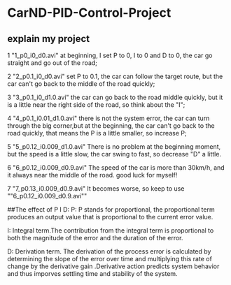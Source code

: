 
# CarND-PID-Control-Project
## explain my project
1 "1_p0_i0_d0.avi"
at beginning, I set P to 0, I to 0 and D to 0, the car go straight and go out of the road;

2 "2_p0.1_i0_d0.avi"
set P to 0.1, the car can follow the target route, but the car can't go back to the middle of the road quickly;

3 "3_p0.1_i0_d1.0.avi"
the car can go back to the road middle quickly, but it is a little near the right side of the road, so think about the "I";

4 "4_p0.1_i0.01_d1.0.avi"
there is not the system error, the car can turn through the big corner,but at the beginning, the car can't go back to the road quickly, that means the P is a little smaller, so increase P;

5 "5_p0.12_i0.009_d1.0.avi"
There is no problem at the beginning moment, but the speed is a little slow, the car swing to fast, so decrease "D" a little.

6 "6_p0.12_i0.009_d0.9.avi"
The speed of the car is more than 30km/h, and it always near the middle of the road.
good luck for myself!

7 "7_p0.13_i0.009_d0.9.avi"
It becomes worse, so keep to use ""6_p0.12_i0.009_d0.9.avi""

##The effect of P I D:
P: P stands for proportional, the proportional term produces an output value that is proportional to the current error value.

I: Integral term.The contribution from the integral term is proportional to both the magnitude of the error and the duration of the error.

D: Derivation term. The derivation of the process error is calculated by determining the slope of the error over time and multiplying this rate of change by the derivative gain .Derivative action predicts system behavior and thus imporves settling time and stability of the system.
